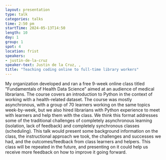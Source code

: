```yaml
---
layout: presentation
type: talk
categories: talks
time: 2:50 pm
startTime: 2024-05-13T14:50
length: 10
day: 1
group: 1
spot: 4
location: frist
speakers:
- justin-de-la-cruz
speaker-text: Justin de la Cruz, , 
title: "Teaching coding online to full-time library workers"
---
```

My organization developed and ran a free 9-week online class titled "Fundamentals of Health Data Science" aimed at an audience of medical librarians. The course covers an introduction to Python in the context of working with a health-related dataset. The course was mostly asynchronous, with a group of 70 learners working on the same topics week-by-week, but we also hired librarians with Python experience to meet with learners and help them with the class. We think this format addresses some of the traditional challenges of completely asynchronous learning (isolation, lack of feedback) and completely synchronous classes (scheduling). This talk would present some background information on the class, the instructional approach we took, the challenges and successes we had, and the outcomes/feedback from class learners and helpers. This class will be repeated in the future, and presenting on it could help us receive more feedback on how to improve it going forward.
